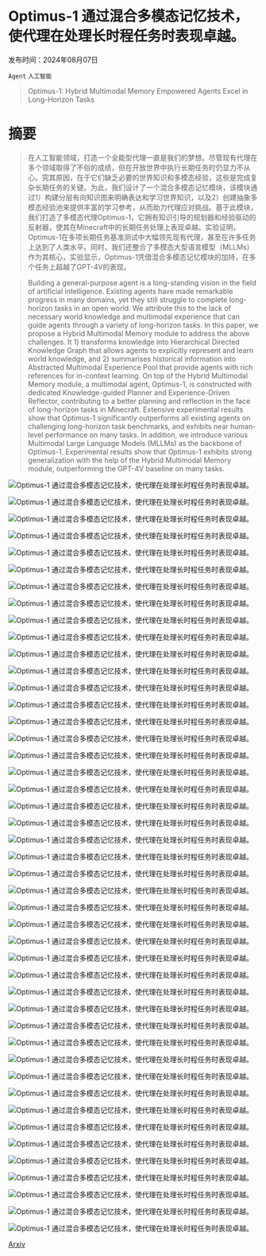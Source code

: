 # Optimus-1 通过混合多模态记忆技术，使代理在处理长时程任务时表现卓越。

发布时间：2024年08月07日

`Agent` `人工智能`

> Optimus-1: Hybrid Multimodal Memory Empowered Agents Excel in Long-Horizon Tasks

# 摘要

> 在人工智能领域，打造一个全能型代理一直是我们的梦想。尽管现有代理在多个领域取得了不俗的成绩，但在开放世界中执行长期任务时仍显力不从心。究其原因，在于它们缺乏必要的世界知识和多模态经验，这些是完成复杂长期任务的关键。为此，我们设计了一个混合多模态记忆模块，该模块通过1）构建分层有向知识图来明确表达和学习世界知识，以及2）创建抽象多模态经验池来提供丰富的学习参考，从而助力代理应对挑战。基于此模块，我们打造了多模态代理Optimus-1，它拥有知识引导的规划器和经验驱动的反射器，使其在Minecraft中的长期任务处理上表现卓越。实验证明，Optimus-1在多项长期任务基准测试中大幅领先现有代理，甚至在许多任务上达到了人类水平。同时，我们还整合了多模态大型语言模型（MLLMs）作为其核心，实验显示，Optimus-1凭借混合多模态记忆模块的加持，在多个任务上超越了GPT-4V的表现。

> Building a general-purpose agent is a long-standing vision in the field of artificial intelligence. Existing agents have made remarkable progress in many domains, yet they still struggle to complete long-horizon tasks in an open world. We attribute this to the lack of necessary world knowledge and multimodal experience that can guide agents through a variety of long-horizon tasks. In this paper, we propose a Hybrid Multimodal Memory module to address the above challenges. It 1) transforms knowledge into Hierarchical Directed Knowledge Graph that allows agents to explicitly represent and learn world knowledge, and 2) summarises historical information into Abstracted Multimodal Experience Pool that provide agents with rich references for in-context learning. On top of the Hybrid Multimodal Memory module, a multimodal agent, Optimus-1, is constructed with dedicated Knowledge-guided Planner and Experience-Driven Reflector, contributing to a better planning and reflection in the face of long-horizon tasks in Minecraft. Extensive experimental results show that Optimus-1 significantly outperforms all existing agents on challenging long-horizon task benchmarks, and exhibits near human-level performance on many tasks. In addition, we introduce various Multimodal Large Language Models (MLLMs) as the backbone of Optimus-1. Experimental results show that Optimus-1 exhibits strong generalization with the help of the Hybrid Multimodal Memory module, outperforming the GPT-4V baseline on many tasks.

![Optimus-1 通过混合多模态记忆技术，使代理在处理长时程任务时表现卓越。](../../../paper_images/2408.03615/x1.png)

![Optimus-1 通过混合多模态记忆技术，使代理在处理长时程任务时表现卓越。](../../../paper_images/2408.03615/x2.png)

![Optimus-1 通过混合多模态记忆技术，使代理在处理长时程任务时表现卓越。](../../../paper_images/2408.03615/x7.png)

![Optimus-1 通过混合多模态记忆技术，使代理在处理长时程任务时表现卓越。](../../../paper_images/2408.03615/x24.png)

![Optimus-1 通过混合多模态记忆技术，使代理在处理长时程任务时表现卓越。](../../../paper_images/2408.03615/x25.png)

![Optimus-1 通过混合多模态记忆技术，使代理在处理长时程任务时表现卓越。](../../../paper_images/2408.03615/x26.png)

![Optimus-1 通过混合多模态记忆技术，使代理在处理长时程任务时表现卓越。](../../../paper_images/2408.03615/x27.png)

![Optimus-1 通过混合多模态记忆技术，使代理在处理长时程任务时表现卓越。](../../../paper_images/2408.03615/x28.png)

![Optimus-1 通过混合多模态记忆技术，使代理在处理长时程任务时表现卓越。](../../../paper_images/2408.03615/x29.png)

![Optimus-1 通过混合多模态记忆技术，使代理在处理长时程任务时表现卓越。](../../../paper_images/2408.03615/x30.png)

![Optimus-1 通过混合多模态记忆技术，使代理在处理长时程任务时表现卓越。](../../../paper_images/2408.03615/x62.png)

![Optimus-1 通过混合多模态记忆技术，使代理在处理长时程任务时表现卓越。](../../../paper_images/2408.03615/x63.png)

![Optimus-1 通过混合多模态记忆技术，使代理在处理长时程任务时表现卓越。](../../../paper_images/2408.03615/x64.png)

![Optimus-1 通过混合多模态记忆技术，使代理在处理长时程任务时表现卓越。](../../../paper_images/2408.03615/x65.png)

![Optimus-1 通过混合多模态记忆技术，使代理在处理长时程任务时表现卓越。](../../../paper_images/2408.03615/x66.png)

![Optimus-1 通过混合多模态记忆技术，使代理在处理长时程任务时表现卓越。](../../../paper_images/2408.03615/x67.png)

![Optimus-1 通过混合多模态记忆技术，使代理在处理长时程任务时表现卓越。](../../../paper_images/2408.03615/x68.png)

![Optimus-1 通过混合多模态记忆技术，使代理在处理长时程任务时表现卓越。](../../../paper_images/2408.03615/x69.png)

![Optimus-1 通过混合多模态记忆技术，使代理在处理长时程任务时表现卓越。](../../../paper_images/2408.03615/x70.png)

![Optimus-1 通过混合多模态记忆技术，使代理在处理长时程任务时表现卓越。](../../../paper_images/2408.03615/x71.png)

![Optimus-1 通过混合多模态记忆技术，使代理在处理长时程任务时表现卓越。](../../../paper_images/2408.03615/x72.png)

![Optimus-1 通过混合多模态记忆技术，使代理在处理长时程任务时表现卓越。](../../../paper_images/2408.03615/x73.png)

![Optimus-1 通过混合多模态记忆技术，使代理在处理长时程任务时表现卓越。](../../../paper_images/2408.03615/x93.png)

![Optimus-1 通过混合多模态记忆技术，使代理在处理长时程任务时表现卓越。](../../../paper_images/2408.03615/x96.png)

![Optimus-1 通过混合多模态记忆技术，使代理在处理长时程任务时表现卓越。](../../../paper_images/2408.03615/x97.png)

![Optimus-1 通过混合多模态记忆技术，使代理在处理长时程任务时表现卓越。](../../../paper_images/2408.03615/x98.png)

![Optimus-1 通过混合多模态记忆技术，使代理在处理长时程任务时表现卓越。](../../../paper_images/2408.03615/x99.png)

![Optimus-1 通过混合多模态记忆技术，使代理在处理长时程任务时表现卓越。](../../../paper_images/2408.03615/x117.png)

![Optimus-1 通过混合多模态记忆技术，使代理在处理长时程任务时表现卓越。](../../../paper_images/2408.03615/x118.png)

![Optimus-1 通过混合多模态记忆技术，使代理在处理长时程任务时表现卓越。](../../../paper_images/2408.03615/x119.png)

![Optimus-1 通过混合多模态记忆技术，使代理在处理长时程任务时表现卓越。](../../../paper_images/2408.03615/x120.png)

![Optimus-1 通过混合多模态记忆技术，使代理在处理长时程任务时表现卓越。](../../../paper_images/2408.03615/x121.png)

![Optimus-1 通过混合多模态记忆技术，使代理在处理长时程任务时表现卓越。](../../../paper_images/2408.03615/x122.png)

![Optimus-1 通过混合多模态记忆技术，使代理在处理长时程任务时表现卓越。](../../../paper_images/2408.03615/x123.png)

![Optimus-1 通过混合多模态记忆技术，使代理在处理长时程任务时表现卓越。](../../../paper_images/2408.03615/x124.png)

![Optimus-1 通过混合多模态记忆技术，使代理在处理长时程任务时表现卓越。](../../../paper_images/2408.03615/x125.png)

![Optimus-1 通过混合多模态记忆技术，使代理在处理长时程任务时表现卓越。](../../../paper_images/2408.03615/x126.png)

![Optimus-1 通过混合多模态记忆技术，使代理在处理长时程任务时表现卓越。](../../../paper_images/2408.03615/x127.png)

![Optimus-1 通过混合多模态记忆技术，使代理在处理长时程任务时表现卓越。](../../../paper_images/2408.03615/x128.png)

![Optimus-1 通过混合多模态记忆技术，使代理在处理长时程任务时表现卓越。](../../../paper_images/2408.03615/x129.png)

![Optimus-1 通过混合多模态记忆技术，使代理在处理长时程任务时表现卓越。](../../../paper_images/2408.03615/x130.png)

![Optimus-1 通过混合多模态记忆技术，使代理在处理长时程任务时表现卓越。](../../../paper_images/2408.03615/x131.png)

![Optimus-1 通过混合多模态记忆技术，使代理在处理长时程任务时表现卓越。](../../../paper_images/2408.03615/x132.png)

![Optimus-1 通过混合多模态记忆技术，使代理在处理长时程任务时表现卓越。](../../../paper_images/2408.03615/x133.png)

![Optimus-1 通过混合多模态记忆技术，使代理在处理长时程任务时表现卓越。](../../../paper_images/2408.03615/x134.png)

[Arxiv](https://arxiv.org/abs/2408.03615)